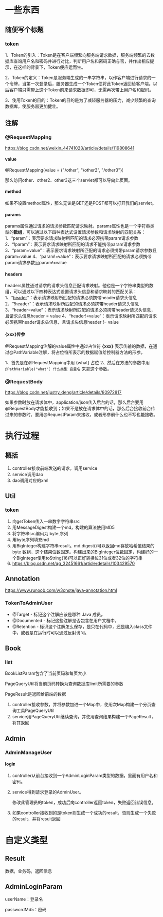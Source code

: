 # 一些东西

## 随便写个标题

### token

1、Token的引入：Token是在客户端频繁向服务端请求数据，服务端频繁的去数据库查询用户名和密码并进行对比，判断用户名和密码正确与否，并作出相应提示，在这样的背景下，Token便应运而生。

2、Token的定义：Token是服务端生成的一串字符串，以作客户端进行请求的一个令牌，当第一次登录后，服务器生成一个Token便将此Token返回给客户端，以后客户端只需带上这个Token前来请求数据即可，无需再次带上用户名和密码。

3、使用Token的目的：Token的目的是为了减轻服务器的压力，减少频繁的查询数据库，使服务器更加健壮。

## 注解

### @RequestMapping

https://blog.csdn.net/weixin_44741023/article/details/119808641

#### value

@RequestMapping(value = {"/other", "/other2", "/other3"})

那么访问other、other2、other3这三个servlet都可以导向此页面。

#### method

如果不设置method属性，那么无论是GET还是POST都可以打开我们的servlet。

#### params

params属性通过请求的请求参数匹配请求映射。params属性也是一个字符串类型的**数组**，可以通过以下四种表达式设置请求参数和请求映射的匹配关系：
1、“param”：表示要求请求映射所匹配的请求必须携带param请求参数
2、“!param”：表示要求请求映射所匹配的请求不能携带param请求参数
3、“param=value”：表示要求请求映射所匹配的请求必须携带param请求参数且param=value
4、“param!=value”：表示要求请求映射所匹配的请求必须携带param请求参数且param!=value

#### headers

headers属性通过请求的请求头信息匹配请求映射。他也是一个字符串类型的数组，可以通过以下四种表达式设置请求头信息和请求映射的匹配关系：
1、“[header](https://so.csdn.net/so/search?q=header&spm=1001.2101.3001.7020)”：表示请求映射所匹配的请求必须携带header请求头信息
2、“!header”：表示请求映射所匹配的请求必须携带header请求头信息
3、“header=value”：表示请求映射所匹配的请求必须携带header请求头信息，且请求头信息header = value
4、“header!=value”：表示请求映射所匹配的请求必须携带header请求头信息，且请求头信息header != value

#### {xxx}传参

@RequestMapping注解的value属性中通过占位符 **{xxx}** 表示传输的数据，在通过@PathVariable注解，将占位符所表示的数据赋值给控制器方法的形参。

1、首先是在@RequestMapping中用 {what} 占位
2、然后在方法的参数中用 `@PathVariable("what") 什么类型 变量名` 来拿这个参数。

### @RequestBody

https://blog.csdn.net/justry_deng/article/details/80972817

​	如果参数时放在请求体中，application/json传入后台的话，那么后台要用@RequestBody才能接收到；
​    如果不是放在请求体中的话，那么后台接收前台传过来的参数时，要用@RequestParam来接收，或者形参前什么也不写也能接收。

# 执行过程

## 概括

1. controller接收前端发送的请求，调用service
2. service调用dao
3. dao调用对应的xml

## Util

### token

1. 向getToken传入一串数字字符串src
2. 用MessageDigest构建一个md，构建的算法使用MD5
3. 将字符串src编码为 byte 序列
4. 用byte序列填充md
5. 用BigInteger构建字符串result。md.digest()可以返回md存放哈希值结果的 byte 数组，这个结果位数固定。构建出来的BigInteger位数固定，构建好的一个BigInteger使用toString(16)可以正好转换位31位或者32位的字符串
6. https://blog.csdn.net/qq_32451661/article/details/103429570

## Annotation

https://www.runoob.com/w3cnote/java-annotation.html

### TokenToAdminUser

- @Target - 标记这个注解应该是哪种 Java 成员。
- @Documented - 标记这些注解是否包含在用户文档中。
- @Retention - 标识这个注解怎么保存，是只在代码中，还是编入class文件中，或者是在运行时可以通过反射访问。

## Book

### list

BookListParam包含了当前页码和每页大小

PageQueryUtil将当前页码转换为查询数据库limit所需要的参数

PageResult是返回给前端的数据

1. controller接收参数，并将参数加进一个Map中，使用次Map构建一个分页查询工具PageQueryUtil
2. service用PageQueryUtil继续查询，并使用查询结果构建一个PageResult，将其返回

## Admin

### AdminManageUser

#### login

1. controller从前台接收到一个AdminLoginParam类型的数据，里面有用户名和密码。

2. service得到请求登录的AdminUser。

   修改此管理员的token，成功后向controller返回token，失败返回错误信息。

3. 如果controller接收到的是token则生成一个成功的result，否则生成一个失败的result，并将result返回

# 自定义类型

## Result

数据，业务码，返回信息

## AdminLoginParam

userName：登录名

passwordMd5：密码